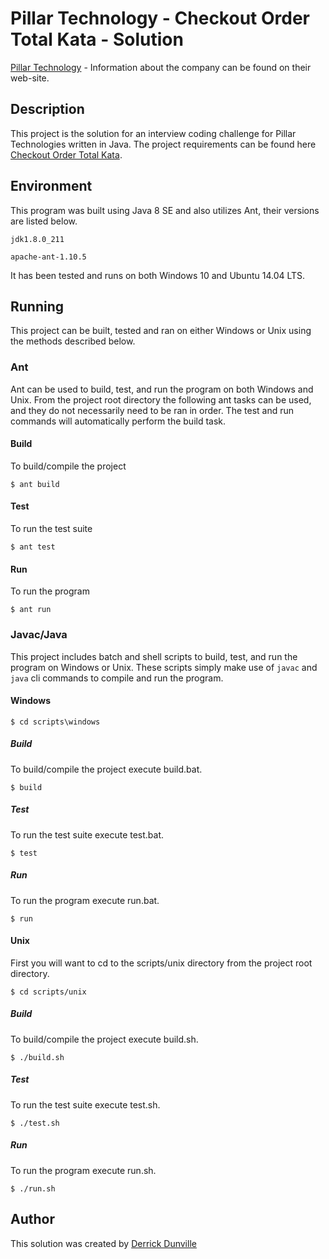 # Pillar Technology - Checkout Order Total Kata - Solution 

[Pillar Technology](https://pillartechnology.com/) - Information about the company can be found on their web-site. 

## Description

This project is the solution for an interview coding challenge for Pillar Technologies written in Java. The project requirements can be found here [Checkout Order Total Kata](https://github.com/PillarTechnology/kata-checkout-order-total).

## Environment

This program was built using Java 8 SE and also utilizes Ant, their versions are listed below. 

`jdk1.8.0_211`

`apache-ant-1.10.5`

It has been tested and runs on both Windows 10 and Ubuntu 14.04 LTS.

## Running

This project can be built, tested and ran on either Windows or Unix using the methods described below. 

### Ant

Ant can be used to build, test, and run the program on both Windows and Unix. From the project root directory the following ant tasks can be used, and they do not necessarily need to be ran in order. The test and run commands will automatically perform the build task. 

#### Build
To build/compile the project

```
$ ant build
```

#### Test

To run the test suite

```
$ ant test
```

#### Run

To run the program

```
$ ant run
```

### Javac/Java 

This project includes batch and shell scripts to build, test, and run the program on Windows or Unix. These scripts simply make use of `javac` and `java` cli commands to compile and run the program.

#### Windows

```
$ cd scripts\windows
```

##### Build
To build/compile the project execute build.bat.

```
$ build
```

##### Test

To run the test suite execute test.bat.

```
$ test
```

##### Run

To run the program execute run.bat.

```
$ run
```

#### Unix
 First you will want to cd to the scripts/unix directory from the project root directory. 

```
$ cd scripts/unix
```

##### Build
To build/compile the project execute build.sh.

```
$ ./build.sh
```

##### Test

To run the test suite execute test.sh.

```
$ ./test.sh
```

##### Run

To run the program execute run.sh.

```
$ ./run.sh
```

## Author 

This solution was created by [Derrick Dunville](http://derrickdunville.com) 
